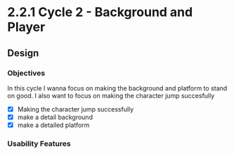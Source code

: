 # 2.2.1 Cycle 2 - Background and Player

## Design

### Objectives

In this cycle I wanna focus on making the background and platform to stand on good. I also want to focus on making the character jump succesfully

* [x] Making the character jump successfully
* [x] make a detail background&#x20;
* [x] make a detailed platform

### Usability Features

